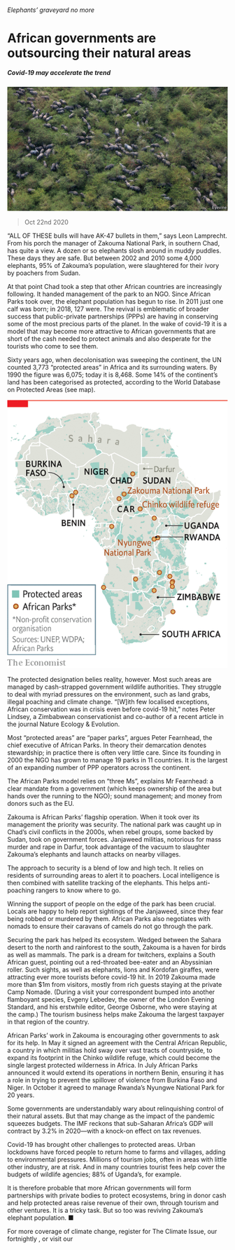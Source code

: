 ###### Elephants’ graveyard no more

# African governments are outsourcing their natural areas 

##### Covid-19 may accelerate the trend 

![image](images/20201024_MAP503.jpg) 

> Oct 22nd 2020 

“ALL OF THESE bulls will have AK-47 bullets in them,” says Leon Lamprecht. From his porch the manager of Zakouma National Park, in southern Chad, has quite a view. A dozen or so elephants slosh around in muddy puddles. These days they are safe. But between 2002 and 2010 some 4,000 elephants, 95% of Zakouma’s population, were slaughtered for their ivory by poachers from Sudan.

At that point Chad took a step that other African countries are increasingly following. It handed management of the park to an NGO. Since African Parks took over, the elephant population has begun to rise. In 2011 just one calf was born; in 2018, 127 were. The revival is emblematic of broader success that public-private partnerships (PPPs) are having in conserving some of the most precious parts of the planet. In the wake of covid-19 it is a model that may become more attractive to African governments that are short of the cash needed to protect animals and also desperate for the tourists who come to see them.


Sixty years ago, when decolonisation was sweeping the continent, the UN counted 3,773 “protected areas” in Africa and its surrounding waters. By 1990 the figure was 6,075; today it is 8,468. Some 14% of the continent’s land has been categorised as protected, according to the World Database on Protected Areas (see map).

![image](images/20201024_MAM952.png) 


The protected designation belies reality, however. Most such areas are managed by cash-strapped government wildlife authorities. They struggle to deal with myriad pressures on the environment, such as land grabs, illegal poaching and climate change. “[W]ith few localised exceptions, African conservation was in crisis even before covid-19 hit,” notes Peter Lindsey, a Zimbabwean conservationist and co-author of a recent article in the journal Nature Ecology &amp; Evolution.

Most “protected areas” are “paper parks”, argues Peter Fearnhead, the chief executive of African Parks. In theory their demarcation denotes stewardship; in practice there is often very little care. Since its founding in 2000 the NGO has grown to manage 19 parks in 11 countries. It is the largest of an expanding number of PPP operators across the continent.

The African Parks model relies on “three Ms”, explains Mr Fearnhead: a clear mandate from a government (which keeps ownership of the area but hands over the running to the NGO); sound management; and money from donors such as the EU.

Zakouma is African Parks’ flagship operation. When it took over its management the priority was security. The national park was caught up in Chad’s civil conflicts in the 2000s, when rebel groups, some backed by Sudan, took on government forces. Janjaweed militias, notorious for mass murder and rape in Darfur, took advantage of the vacuum to slaughter Zakouma’s elephants and launch attacks on nearby villages.

The approach to security is a blend of low and high tech. It relies on residents of surrounding areas to alert it to poachers. Local intelligence is then combined with satellite tracking of the elephants. This helps anti-poaching rangers to know where to go.

Winning the support of people on the edge of the park has been crucial. Locals are happy to help report sightings of the Janjaweed, since they fear being robbed or murdered by them. African Parks also negotiates with nomads to ensure their caravans of camels do not go through the park.

Securing the park has helped its ecosystem. Wedged between the Sahara desert to the north and rainforest to the south, Zakouma is a haven for birds as well as mammals. The park is a dream for twitchers, explains a South African guest, pointing out a red-throated bee-eater and an Abyssinian roller. Such sights, as well as elephants, lions and Kordofan giraffes, were attracting ever more tourists before covid-19 hit. In 2019 Zakouma made more than $1m from visitors, mostly from rich guests staying at the private Camp Nomade. (During a visit your correspondent bumped into another flamboyant species, Evgeny Lebedev, the owner of the London Evening Standard, and his erstwhile editor, George Osborne, who were staying at the camp.) The tourism business helps make Zakouma the largest taxpayer in that region of the country.

African Parks’ work in Zakouma is encouraging other governments to ask for its help. In May it signed an agreement with the Central African Republic, a country in which militias hold sway over vast tracts of countryside, to expand its footprint in the Chinko wildlife refuge, which could become the single largest protected wilderness in Africa. In July African Parks announced it would extend its operations in northern Benin, ensuring it has a role in trying to prevent the spillover of violence from Burkina Faso and Niger. In October it agreed to manage Rwanda’s Nyungwe National Park for 20 years.

Some governments are understandably wary about relinquishing control of their natural assets. But that may change as the impact of the pandemic squeezes budgets. The IMF reckons that sub-Saharan Africa’s GDP will contract by 3.2% in 2020—with a knock-on effect on tax revenues.

Covid-19 has brought other challenges to protected areas. Urban lockdowns have forced people to return home to farms and villages, adding to environmental pressures. Millions of tourism jobs, often in areas with little other industry, are at risk. And in many countries tourist fees help cover the budgets of wildlife agencies; 88% of Uganda’s, for example.

It is therefore probable that more African governments will form partnerships with private bodies to protect ecosystems, bring in donor cash and help protected areas raise revenue of their own, through tourism and other ventures. It is a tricky task. But so too was reviving Zakouma’s elephant population. ■

For more coverage of climate change, register for The Climate Issue, our fortnightly , or visit our 

